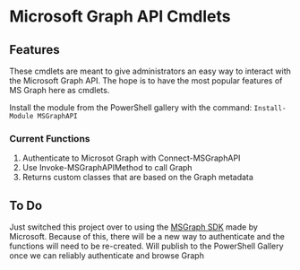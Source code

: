 # Microsoft Graph API Cmdlets
## Features
These cmdlets are meant to give administrators an easy way to interact with
 the Microsoft Graph API. The hope is to have the most popular features of
  MS Graph here as cmdlets.

Install the module from the PowerShell gallery with the command:
`Install-Module MSGraphAPI`

### Current Functions
1. Authenticate to Microsot Graph with Connect-MSGraphAPI
2. Use Invoke-MSGraphAPIMethod to call Graph
3. Returns custom classes that are based on the Graph metadata

## To Do
Just switched this project over to using the [MSGraph SDK](https://github.com/microsoftgraph/msgraph-sdk-dotnet) made by Microsoft. Because of this, there 
will be a new way to authenticate and the functions will need to be re-created. Will publish to 
the PowerShell Gallery once we can reliably authenticate and browse Graph